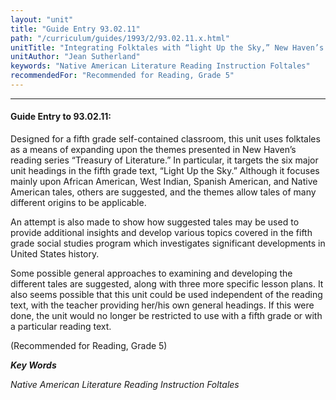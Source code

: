 ```yaml
---
layout: "unit"
title: "Guide Entry 93.02.11"
path: "/curriculum/guides/1993/2/93.02.11.x.html"
unitTitle: "Integrating Folktales with “light Up the Sky,” New Haven’s Fifth Grade Reading Series"
unitAuthor: "Jean Sutherland"
keywords: "Native American Literature Reading Instruction Foltales"
recommendedFor: "Recommended for Reading, Grade 5"
---
```

<body>
<hr/>
 <h4>
  Guide Entry to 93.02.11:
 </h4>
 Designed for a fifth grade self-contained classroom, this unit uses folktales as a means of expanding upon the themes presented in New Haven’s reading series “Treasury of Literature.” In particular, it targets the six major unit headings in the fifth grade text, “Light Up the Sky.” Although it focuses mainly upon African American, West Indian, Spanish American, and Native American tales, others are suggested, and the themes allow tales of many different origins to be applicable.
 <p>
  An attempt is also made to show how suggested tales may be used to provide additional insights and develop various topics covered in the fifth grade social studies program which investigates significant developments in United States history.
 </p>
 <p>
  Some possible general approaches to examining and developing the different tales are suggested, along with three more specific lesson plans. It also seems possible that this unit could be used independent of the reading text, with the teacher providing her/his own general headings. If this were done, the unit would no longer be restricted to use with a fifth grade or with a particular reading text.
 </p>
 <p>
  (Recommended for Reading, Grade 5)
 </p>
<p>
  <b>
   <i>
    Key Words
   </i>
  </b>
  <br/>
 </p>
 <p>
  <i>
   Native American Literature Reading Instruction Foltales
  </i>
 </p>

</body>